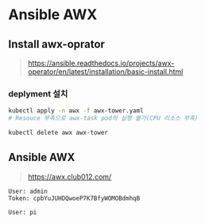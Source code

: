 # Ansible AWX

## Install awx-oprator

> <https://ansible.readthedocs.io/projects/awx-operator/en/latest/installation/basic-install.html>

### deplyment 설치

```sh
kubectl apply -n awx -f awx-tower.yaml
# Resouce 부족으로 awx-task pod의 실행 불가(CPU 리소스 부족)

kubectl delete awx awx-tower
```

## Ansible AWX

> https://awx.club012.com/


```
User: admin
Token: cpbYuJUHDQwoeP7K7BfyWOMOBdmhqB

User: pi

```
